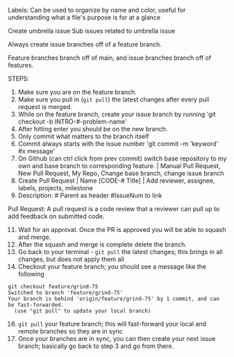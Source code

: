 Labels: Can be used to organize by name and color, useful for understanding what a file's purpose is for at a glance

Create umbrella issue
Sub issues related to umbrella issue

Always create issue branches off of a feature branch.

Feature branches branch off of main, and issue branches branch off of features.

STEPS:

1. Make sure you are on the feature branch.
2. Make sure you pull in (`git pull`) the latest changes after every pull request is merged.
3. While on the feature branch, create your issue branch by running 'git checkout -b INTRO-#-problem-name'
4. After hitting enter you should be on the new branch.
5. Only commit what matters to the branch itself
6. Commit always starts with the issue number 'git commit -m 'keyword' #x message'
7. On Github (can ctrl click from prev commit) switch base repository to my own and base branch to corresponding feature. | Manual Pull Request, New Pull Request, My Repo, Change base branch, change issue branch
8. Create Pull Request | Name [CODE-# Title] | Add reviewer, assignee, labels, projects, milestone
9. Description: # Parent as header #IssueNum to link

Pull Request: A pull request is a code review that a reviewer can pull up to add feedback on submitted code.

11. Wait for an approval. Once the PR is approved you will be able to squash and merge.
12. After the squash and merge is complete delete the branch.
13. Go back to your terminal - `git pull` the latest changes; this brings in all changes, but does not apply them all
14. Checkout your feature branch; you should see a message like the following

```
git checkout feature/grind-75
Switched to branch 'feature/grind-75'
Your branch is behind 'origin/feature/grind-75' by 1 commit, and can be fast-forwarded.
  (use "git pull" to update your local branch)
```

16. `git pull` your feature branch; this will fast-forward your local and remote branches so they are in sync
17. Once your branches are in sync, you can then create your next issue branch; basically go back to step 3 and go from there.
